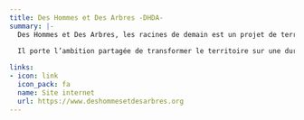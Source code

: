 ```yaml
---
title: Des Hommes et Des Arbres -DHDA-
summary: |-
  Des Hommes et Des Arbres, les racines de demain est un projet de territoire fondé sur une alliance inédite de quelque 100 acteurs publics et privés du Sud de la Lorraine et des Vosges du Nord. 
  
  Il porte l’ambition partagée de transformer le territoire sur une durée de 10 ans, par le biais d’Actions innovantes qui développent et mettent en valeur la place des arbres dans le bien-être des populations, la préservation de l’environnement, la résilience et la prospérité du territoire en résonance avec les attentes sociétales, les changements climatiques à venir et une valorisation raisonnée des ressources locales. Des Hommes et Des Arbres, les racines de demain a été labellisé « Territoire d’Innovation » par le Premier Ministre le 13 septembre 2019.

links:
- icon: link
  icon_pack: fa
  name: Site internet
  url: https://www.deshommesetdesarbres.org
---
```

